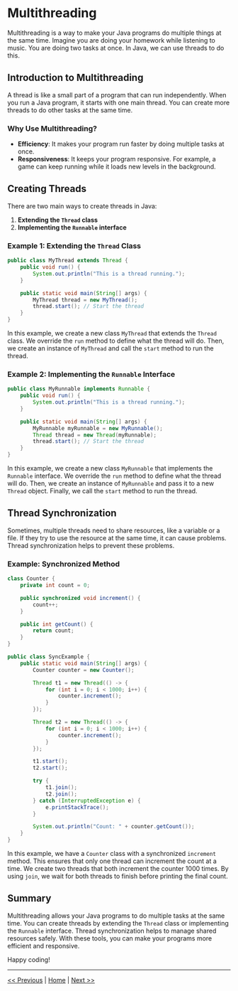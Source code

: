 # Multithreading

Multithreading is a way to make your Java programs do multiple things at the same time. Imagine you are doing your homework while listening to music. You are doing two tasks at once. In Java, we can use threads to do this.

## Introduction to Multithreading

A thread is like a small part of a program that can run independently. When you run a Java program, it starts with one main thread. You can create more threads to do other tasks at the same time.

### Why Use Multithreading?

- **Efficiency**: It makes your program run faster by doing multiple tasks at once.
- **Responsiveness**: It keeps your program responsive. For example, a game can keep running while it loads new levels in the background.

## Creating Threads

There are two main ways to create threads in Java:

1. **Extending the `Thread` class**
2. **Implementing the `Runnable` interface**

### Example 1: Extending the `Thread` Class

```java
public class MyThread extends Thread {
    public void run() {
        System.out.println("This is a thread running.");
    }

    public static void main(String[] args) {
        MyThread thread = new MyThread();
        thread.start(); // Start the thread
    }
}
```

In this example, we create a new class `MyThread` that extends the `Thread` class. We override the `run` method to define what the thread will do. Then, we create an instance of `MyThread` and call the `start` method to run the thread.

### Example 2: Implementing the `Runnable` Interface

```java
public class MyRunnable implements Runnable {
    public void run() {
        System.out.println("This is a thread running.");
    }

    public static void main(String[] args) {
        MyRunnable myRunnable = new MyRunnable();
        Thread thread = new Thread(myRunnable);
        thread.start(); // Start the thread
    }
}
```

In this example, we create a new class `MyRunnable` that implements the `Runnable` interface. We override the `run` method to define what the thread will do. Then, we create an instance of `MyRunnable` and pass it to a new `Thread` object. Finally, we call the `start` method to run the thread.

## Thread Synchronization

Sometimes, multiple threads need to share resources, like a variable or a file. If they try to use the resource at the same time, it can cause problems. Thread synchronization helps to prevent these problems.

### Example: Synchronized Method

```java
class Counter {
    private int count = 0;

    public synchronized void increment() {
        count++;
    }

    public int getCount() {
        return count;
    }
}

public class SyncExample {
    public static void main(String[] args) {
        Counter counter = new Counter();

        Thread t1 = new Thread(() -> {
            for (int i = 0; i < 1000; i++) {
                counter.increment();
            }
        });

        Thread t2 = new Thread(() -> {
            for (int i = 0; i < 1000; i++) {
                counter.increment();
            }
        });

        t1.start();
        t2.start();

        try {
            t1.join();
            t2.join();
        } catch (InterruptedException e) {
            e.printStackTrace();
        }

        System.out.println("Count: " + counter.getCount());
    }
}
```

In this example, we have a `Counter` class with a synchronized `increment` method. This ensures that only one thread can increment the count at a time. We create two threads that both increment the counter 1000 times. By using `join`, we wait for both threads to finish before printing the final count.

## Summary

Multithreading allows your Java programs to do multiple tasks at the same time. You can create threads by extending the `Thread` class or implementing the `Runnable` interface. Thread synchronization helps to manage shared resources safely. With these tools, you can make your programs more efficient and responsive.

Happy coding!

---

[<< Previous](11.md) | [Home](README.md) | [Next >>](13.md)